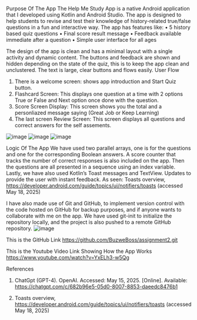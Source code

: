 Purpose Of The App
The Help Me Study App is a native Android application that I developed using Kotlin and Android Studio. The app is designed to help students to revise and test their knowledge of history-related true/false questions in a fun and interactive way.
The app has features like:
•	5 history based quiz questions
•	Final score result message
•	Feedback available immediate after a question
•	Simple user interface for all ages
   

The design of the app is clean and has a minimal layout with a single activity and dynamic content. The buttons and feedback are shown and hidden depending on the state of the quiz, this is to keep the app clean and unclustered. The text is large, clear buttons and flows easily.
User Flow
1.	There is a welcome screen: shows app introduction and Start Quiz button.
2.	Flashcard Screen: This displays one question at a time with 2 options True or False and Next option once done with the question.
3.	Score Screen Display: This screen shows you the total and a personliazed message saying (Great Job or Keep Learning)
4.	The last screen Review Screen: This screen displays all questions and correct answers for the self assements.

   ![image](https://github.com/user-attachments/assets/15a13d90-caa1-42c6-8428-ecc2ad2befb7)
   ![image](https://github.com/user-attachments/assets/7ba1dad8-51f5-486d-a6fe-a19ba3495fa1)
   ![image](https://github.com/user-attachments/assets/8cf28cfd-b438-41dd-ab0b-2510c7b3cfd2)



Logic Of  The App
We have used two parallel arrays, one is for the questions and one for the corresponding Boolean answers. A score counter that tracks the number of correct responses is also included on the app. Then the questions are all presented in a sequence using an index variable. Lastly, we have also used Kotlin’s Toast messages and TextView. Updates to provide the user with instant feedback. 
As seen: Toasts overview, https://developer.android.com/guide/topics/ui/notifiers/toasts (accessed May 18, 2025) 

I have also made use of Git and GitHub, to implement version control with the code hosted on GitHub for backup purposes, and if anyone wants to collaborate with me on the app.
We have used git-init to initialize the repository locally, and the project is also pushed to a remote GitHub repository.
![image](https://github.com/user-attachments/assets/14d64158-adbd-41a7-8f20-579bdcf2fee2)

 
This is the GitHub Link
https://github.com/BuzweBoss/assignment2.git

This is the Youtube Video Link Showing How the App Works
https://www.youtube.com/watch?v=YxELh3-w5Qg

References

1.	ChatGpt (GPT-4). OpenAI. Accessed: May 15, 2025. [Online]. Available: https://chatgpt.com/c/682b96e5-05d0-8007-8853-daeedc8476b1

2.	Toasts overview, https://developer.android.com/guide/topics/ui/notifiers/toasts (accessed May 18, 2025) 

